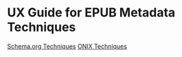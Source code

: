  # UX Guide for EPUB Metadata Techniques
[Schema.org Techniques](https://w3c.github.io/publ-a11y/UX-Guide-Metadata/techniques/schema-org.html)
[ONIX Techniques](https://w3c.github.io/publ-a11y/UX-Guide-Metadata/techniques/onix.html)

 